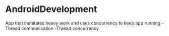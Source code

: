 # AndroidDevelopment
App that immitates heavy work and uses concurrency to keep app running
-Thread communication
-Thread concurrency

